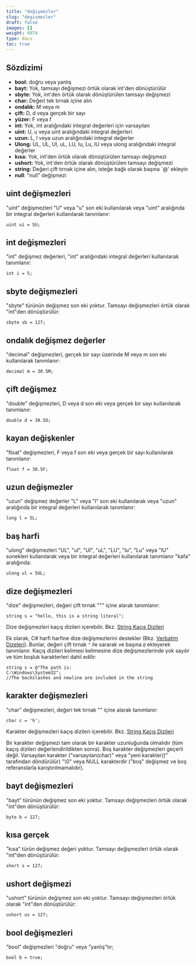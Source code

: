 ```yaml
---
title: "değişmezler"
slug: "degismezler"
draft: false
images: []
weight: 9974
type: docs
toc: true
---
```


## Sözdizimi
- **bool:** doğru veya yanlış
- **bayt:** Yok, tamsayı değişmezi örtük olarak int'den dönüştürülür
- **sbyte:** Yok, int'den örtük olarak dönüştürülen tamsayı değişmezi
- **char:** Değeri tek tırnak içine alın
- **ondalık:** M veya m
- **çift:** D, d veya gerçek bir sayı
- **yüzer:** F veya f
- **int:** Yok, int aralığındaki integral değerleri için varsayılan
- **uint:** U, u veya uint aralığındaki integral değerleri
- **uzun:** L, l veya uzun aralığındaki integral değerler
- **Ulong:** UL, UL, Ul, uL, LU, lu, Lu, lU veya ulong aralığındaki integral değerler
- **kısa:** Yok, int'den örtük olarak dönüştürülen tamsayı değişmezi
- **ushort:** Yok, int'den örtük olarak dönüştürülen tamsayı değişmezi
- **string:** Değeri çift tırnak içine alın, isteğe bağlı olarak başına `@' ekleyin
- **null**: "null" değişmezi

## uint değişmezleri
"uint" değişmezleri "U" veya "u" son eki kullanılarak veya "uint" aralığında bir integral değerleri kullanılarak tanımlanır:

    uint ui = 5U;

## int değişmezleri
"int" değişmez değerleri, "int" aralığındaki integral değerleri kullanılarak tanımlanır:

    int i = 5;

## sbyte değişmezleri
"sbyte" türünün değişmez son eki yoktur. Tamsayı değişmezleri örtük olarak "int"den dönüştürülür:

    sbyte sb = 127;

## ondalık değişmez değerler
"decimal" değişmezleri, gerçek bir sayı üzerinde M veya m son eki kullanılarak tanımlanır:

    decimal m = 30.5M;

## çift değişmez
"double" değişmezleri, D veya d son eki veya gerçek bir sayı kullanılarak tanımlanır:

    double d = 30.5D;


## kayan değişkenler
"float" değişmezleri, F veya f son eki veya gerçek bir sayı kullanılarak tanımlanır:

    float f = 30.5F;


## uzun değişmezler
"uzun" değişmez değerler "L" veya "l" son eki kullanılarak veya "uzun" aralığında bir integral değerleri kullanılarak tanımlanır:

    long l = 5L;

## baş harfi
"ulong" değişmezleri "UL", "ul", "Ul", "uL", "LU", "lu", "Lu" veya "lU" sonekleri kullanılarak veya bir integral değerleri kullanılarak tanımlanır ​​"kafa" aralığında:

    ulong ul = 5UL;

## dize değişmezleri
"dize" değişmezleri, değeri çift tırnak """ içine alarak tanımlanır:

    string s = "hello, this is a string literal";

Dize değişmezleri kaçış dizileri içerebilir. Bkz. [String Kaçış Dizileri][1]

Ek olarak, C# harfi harfine dize değişmezlerini destekler (Bkz. [Verbatim Dizeleri][2]). Bunlar, değeri çift tırnak `"` ile sararak ve başına `@` ekleyerek tanımlanır. Kaçış dizileri kelimesi kelimesine dize değişmezlerinde yok sayılır ve tüm boşluk karakterleri dahil edilir:

    string s = @"The path is:
    C:\Windows\System32";
    //The backslashes and newline are included in the string


[1]: https://www.wikiod.com/tr/docs/c%23/39/string-escape-sequences
[2]: https://www.wikiod.com/tr/docs/c%23/16/verbatim-strings

## karakter değişmezleri
"char" değişmezleri, değeri tek tırnak "" içine alarak tanımlanır:

    char c = 'h';

Karakter değişmezleri kaçış dizileri içerebilir. Bkz. [String Kaçış Dizileri][1]

Bir karakter değişmezi tam olarak bir karakter uzunluğunda olmalıdır (tüm kaçış dizileri değerlendirildikten sonra). Boş karakter değişmezleri geçerli değil. Varsayılan karakter ("varsayılan(char)" veya "yeni karakter()" tarafından döndürülür) "\0" veya NULL karakterdir ("boş" değişmez ve boş referanslarla karıştırılmamalıdır).

[1]: https://www.wikiod.com/tr/docs/c%23/39/string-escape-sequences

## bayt değişmezleri
"bayt" türünün değişmez son eki yoktur. Tamsayı değişmezleri örtük olarak "int"den dönüştürülür:

    byte b = 127;

## kısa gerçek
"kısa" türün değişmez değeri yoktur. Tamsayı değişmezleri örtük olarak "int"den dönüştürülür:

    short s = 127;

## ushort değişmezi
"ushort" türünün değişmez son eki yoktur. Tamsayı değişmezleri örtük olarak "int"den dönüştürülür:

    ushort us = 127;

## bool değişmezleri
"bool" değişmezleri "doğru" veya "yanlış"tır;

    bool b = true;


